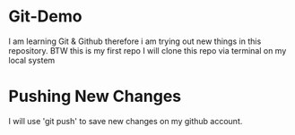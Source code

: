 # Git-Demo
I am learning Git &amp; Github therefore i am trying out new things in this repository. BTW this is my first repo
I will clone this repo via terminal on my local system
# Pushing New Changes
I will use 'git push' to save new changes on my github account.